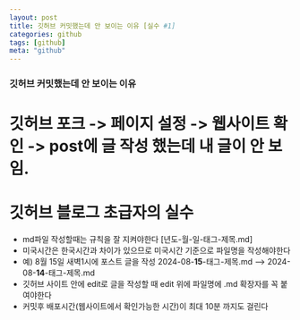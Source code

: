 ```yaml
---
layout: post
title: 깃허브 커밋했는데 안 보이는 이유 [실수 #1]
categories: github
tags: [github]
meta: "github"
---
```

### 깃허브 커밋했는데 안 보이는 이유 
# 깃허브 포크 -> 페이지 설정 -> 웹사이트 확인 -> post에 글 작성 했는데 내 글이 안 보임.
# 깃허브 블로그 초급자의 실수
- md파일 작성할때는 규칙을 잘 지켜야한다 [년도-월-일-태그-제목.md]
- 미국시간은 한국시간과 차이가 있으므로 미국시간 기준으로 파일명을 작성해야한다
- 예) 8월 15일 새벽1시에 포스트 글을 작성 2024-08-**15**-태그-제목.md --> 2024-08-**14**-태그-제목.md
- 깃허브 사이트 안에 edit로 글을 작성할 때 edit 위에 파일명에 .md 확장자를 꼭 붙여야한다
- 커밋후 배포시간(웹사이트에서 확인가능한 시간)이 최대 10분 까지도 걸린다

